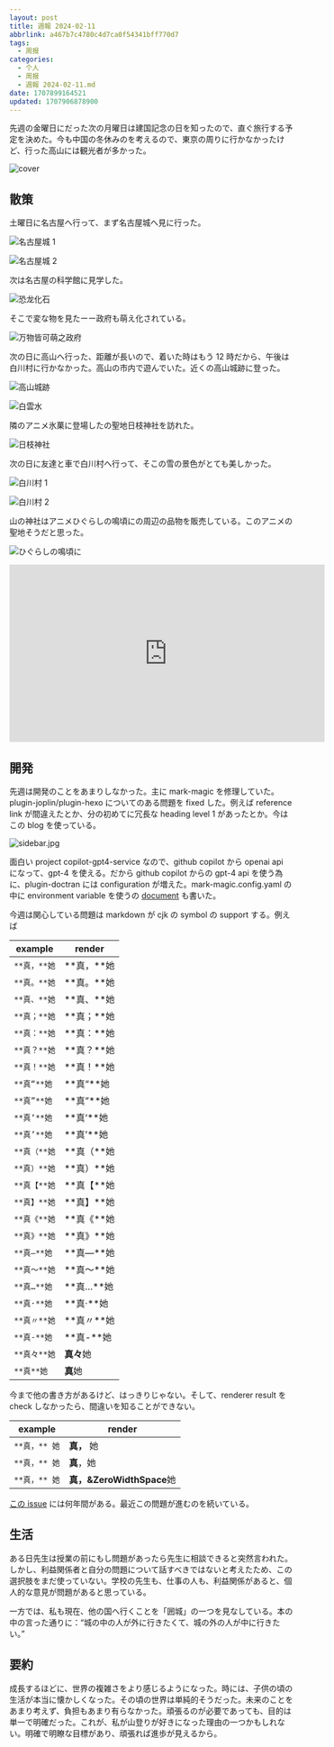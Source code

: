 ```yaml
---
layout: post
title: 週報 2024-02-11
abbrlink: a467b7c4780c4d7ca0f54341bff770d7
tags:
  - 周报
categories:
  - 个人
  - 周报
  - 週報 2024-02-11.md
date: 1707899164521
updated: 1707906878900
---
```


先週の金曜日にだった次の月曜日は建国記念の日を知ったので、直ぐ旅行する予定を決めた。今も中国の冬休みのを考えるので、東京の周りに行かなかったけど、行った高山には観光者が多かった。

![cover](https://image-proxy.rxliuli.com/?url=https://lh3.googleusercontent.com/pw/ABLVV84pUhQkwGBWy1cWjnzA0JwIWlymIEm0LVU61LBy0bbWDo0wnr-hX3Y7936cqKG6xI3uX5njJrzal95SJeuv71KwMGHo8s8hg2QkXyWyg3FFD0fb3A1IjNtQAfRBjiV0jEZeoDmK_wQcBM4H4u9GRQGC7A=w2554-h1916-s-no-gm)

## 散策

土曜日に名古屋へ行って、まず名古屋城へ見に行った。

![名古屋城 1](https://image-proxy.rxliuli.com/?url=https://lh3.googleusercontent.com/pw/ABLVV85ZwgHgfbThbmfRdMF4tPiCemASsaQVfvMjRSWvtljG_Jw83SMPE2mKKESHVK8YHDrWx-ZgfvPt73JnyYk7Y-1tQdqnQEO7VUhMrwYYv1gYMnrLusjyGRMSlDasguQUQVXRZOdBgHsgPt9nAl27F3qfdQ=w2592-h1916-s-no-gm)

![名古屋城 2](https://image-proxy.rxliuli.com/?url=https://lh3.googleusercontent.com/pw/ABLVV868SL554AXFqHHqH1cRE_5NrCaeFwQtDDGYuowRmOoMiPn0QcjrC6M60MK2P4EMR83IX-xokfbfhPKyheQNwxsWMJ04vXNHkjoLfo7TKBEhVbMU0shmknLMJiGWhk41zP0DbeJZIfiMR_HYLoxXWDDjNA=w2554-h1916-s-no-gm)

次は名古屋の科学館に見学した。

![恐龙化石](https://image-proxy.rxliuli.com/?url=https://lh3.googleusercontent.com/pw/ABLVV85fZLJMdU_VSr8E8MPD27zAIW_T3GzM3iJ5dOCw_Booj4m6rpOfAIOW9zMw_E4Fd4HGdNp9JxI2Jbv4B8eaFzSmjJp0OoFx7R2hipLeVemkiwOHvrVTwlsbP97oIK2P1oPyLgH3XB5-dE24V0gnqVdcSA=w2554-h1916-s-no-gm)

そこで変な物を見たーー政府も萌え化されている。

![万物皆可萌之政府](https://image-proxy.rxliuli.com/?url=https://lh3.googleusercontent.com/pw/ABLVV879H6Sqpiu8sgHTGOwPXl2OHZ8qoGswirhBST0qEPgI2q5CCebvH9uzE85SiZGReGPOkZNS68kquVg0i5Sj0Wq_B7Z42OKpJxW6HLJmWgKivpZUDIBisRFWB-Z4ITRjlw5fYIXgbLNj0RiQNK7RnRs3UA=w1438-h1916-s-no-gm)

次の日に高山へ行った、距離が長いので、着いた時はもう 12 時だから、午後は白川村に行かなかった。高山の市内で遊んでいた。近くの高山城跡に登った。

![高山城跡](https://image-proxy.rxliuli.com/?url=https://lh3.googleusercontent.com/pw/ABLVV86WFA0z22ChhPjYKwlKuAr7p2w8LUkYENXW1_3I12Ohk6PHftgymVQ3gEsqI6xTn_a-4fxnjXLF_kCmjjjvkkPVhpMD0BP-YFYAz7wouRBSfkySFhEvagIC2gGDxU563J23yzNSolQcMrz7ddXBxbpxTw=w2554-h1916-s-no-gm)

![白雲水](https://image-proxy.rxliuli.com/?url=https://lh3.googleusercontent.com/pw/ABLVV86m1NABHfr-l0_l052DRM-lu3uClb2FybNrX6ld0xJ2g-N9md1CGigy98tBXsrFF2jEFqxy2eHHYzxIq8YDl6j3Obgf_sc87IMAHQMeIwoHYRN32fYsbIsN2xiuYzXlzJryIjm_rzSuGecURYQRQSq5GA=w2554-h1916-s-no-gm)

隣のアニメ氷菓に登場したの聖地日枝神社を訪れた。

![日枝神社](https://image-proxy.rxliuli.com/?url=https://lh3.googleusercontent.com/pw/ABLVV87gkR8uOgDz215EMQ4Ybp7KCB5DxaokR6oqhJ6vpDEEHfWsGLgYiQ_NrmJ6ZsNt4nAa6UFGvBNRgsqMsYjsoDmYh1wkQ80Xb9M1ixTF_oCJRExeqMLUhYVlF6qMr-Aj-QJMUeH_7MnZoFpyYXI8aVsC8w=w1438-h1916-s-no-gm)

次の日に友達と車で白川村へ行って、そこの雪の景色がとても美しかった。

![白川村 1](https://image-proxy.rxliuli.com/?url=https://lh3.googleusercontent.com/pw/ABLVV87FscBJQH38ODVVk1iraibDs5pLSb6k2mLhPEwYbDhyPearduNnhY2Pz_2R6y9gJ39rcL9MxzzOzo9N5iT2faHZzv82dP50ch1XiDd8YiA31XdgxOO7yROHnMiWOXSYFM_-wjMzHunjxygWe561H-EPEQ=w2554-h1916-s-no-gm)

![白川村 2](https://image-proxy.rxliuli.com/?url=https://lh3.googleusercontent.com/pw/ABLVV84Hu0iUkddgYqIAET7MoiJmn3DeWIEI1kax_vcBl-BfD8FeC9BIW9gFybBNPT14SLUZ_gUGhAIN8XWLSul2Dt9oXvUXQ8ZMziu222f6KHz6qdUB0GW5ojPEfqVDA3HYfBABP-tK_4ewqY7cRxPQ22YS2g=w2554-h1916-s-no-gm)

山の神社はアニメひぐらしの鳴頃にの周辺の品物を販売している。このアニメの聖地そうだと思った。

![ひぐらしの鳴頃に](https://image-proxy.rxliuli.com/?url=https://lh3.googleusercontent.com/pw/ABLVV84mxMQltQW6aUFklTeP4qYh7JAnalTPcWEpWzg-P5zxwSrCpqjZteG9jZnRXNK-ni140LvQWpRcbRUDZXi2-kF_xbEHfaGsIInUKLmlQsGcTaQXU-uYTk7tmf-fVsDvWqvoupP1iFgBzIMh-tsWU5KmdA=w2554-h1916-s-no-gm)

<iframe width="560" height="315" src="https://www.youtube.com/embed/J9BCCK1kBQo?si=xJHr46yAuFnNq4mQ" title="YouTube video player" frameborder="0" allow="accelerometer; autoplay; clipboard-write; encrypted-media; gyroscope; picture-in-picture; web-share" allowfullscreen></iframe>

## 開発

先週は開発のことをあまりしなかった。主に mark-magic を修理していた。plugin-joplin/plugin-hexo についてのある問題を fixed した。例えば reference link が間違えたとか、分の初めてに冗長な heading level 1 があったとか。今はこの blog を使っている。

![sidebar.jpg](/resources/ef0951a282f345d694e364327d9b46d2.jpg)

面白い project copilot-gpt4-service なので、github copilot から openai api になって、gpt-4 を使える。だから github copilot からの gpt-4 api を使う為に、plugin-doctran には configuration が増えた。mark-magic.config.yaml の中に environment variable を使うの [document](https://mark-magic.rxliuli.com/en/config.html#environment-variables) も書いた。

今週は関心している問題は markdown が cjk の symbol の support する。例えば

| example   | render      |
| --------- | ----------- |
| `**真，**她` | \*\*真，\*\*她 |
| `**真。**她` | \*\*真。\*\*她 |
| `**真、**她` | \*\*真、\*\*她 |
| `**真；**她` | \*\*真；\*\*她 |
| `**真：**她` | \*\*真：\*\*她 |
| `**真？**她` | \*\*真？\*\*她 |
| `**真！**她` | \*\*真！\*\*她 |
| `**真“**她` | \*\*真“\*\*她 |
| `**真”**她` | \*\*真”\*\*她 |
| `**真‘**她` | \*\*真‘\*\*她 |
| `**真’**她` | \*\*真’\*\*她 |
| `**真（**她` | \*\*真（\*\*她 |
| `**真）**她` | \*\*真）\*\*她 |
| `**真【**她` | \*\*真【\*\*她 |
| `**真】**她` | \*\*真】\*\*她 |
| `**真《**她` | \*\*真《\*\*她 |
| `**真》**她` | \*\*真》\*\*她 |
| `**真—**她` | \*\*真—\*\*她 |
| `**真～**她` | **真～**她     |
| `**真…**她` | \*\*真…\*\*她 |
| `**真·**她` | \*\*真·\*\*她 |
| `**真〃**她` | \*\*真〃\*\*她 |
| `**真-**她` | \*\*真-\*\*她 |
| `**真々**她` | **真々**她     |
| `**真**她`  | **真**她      |

今まで他の書き方があるけど、はっきりじゃない。そして、renderer result を check しなかったら、間違いを知ることができない。

| example    | render                  |
| ---------- | ----------------------- |
| `**真，** 她` | **真，** 她                |
| `**真，** 她` | **真**，她                 |
| `**真，** 她` | **真，\&ZeroWidthSpace**她 |

[この issue](https://github.com/commonmark/commonmark-spec/issues/650) には何年間がある。最近この問題が進むのを続いている。

## 生活

ある日先生は授業の前にもし問題があったら先生に相談できると突然言われた。しかし、利益関係者と自分の問題について話すべきではないと考えたため、この選択肢をまだ使っていない。学校の先生も、仕事の人も、利益関係があると、個人的な意見が問題があると思っている。

一方では、私も現在、他の国へ行くことを「囲城」の一つを見なしている。本の中の言った通りに：“城の中の人が外に行きたくて、城の外の人が中に行きたい。”

## 要約

成長するほどに、世界の複雑さをより感じるようになった。時には、子供の頃の生活が本当に懐かしくなった。その頃の世界は単純的そうだった。未来のことをあまり考えず、負担もあまり有らなかった。頑張るのが必要であっても、目的は単一で明確だった。これが、私が山登りが好きになった理由の一つかもしれない。明確で明瞭な目標があり、頑張れば進歩が見えるから。
